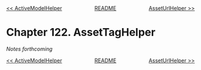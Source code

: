 <div>
<div style='float: left'><a href='ch121-activemodelhelper.md'>&lt;&lt; ActiveModelHelper</a></div>
<div style='float: right'><a href='ch123-asseturlhelper.md'>AssetUrlHelper &gt;&gt;</a></div>
<div style='float: inline-auto;text-align:center'><a href='README.md'>README</a></div>
<div style="clear: both"></div>
</div>

# Chapter 122. AssetTagHelper

*Notes forthcoming*

<div>
<div style='float: left'><a href='ch121-activemodelhelper.md'>&lt;&lt; ActiveModelHelper</a></div>
<div style='float: right'><a href='ch123-asseturlhelper.md'>AssetUrlHelper &gt;&gt;</a></div>
<div style='float: inline-auto;text-align:center'><a href='README.md'>README</a></div>
<div style="clear: both"></div>
</div>